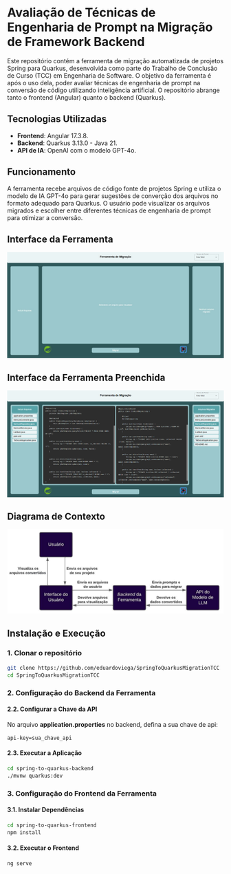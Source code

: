 # Avaliação de Técnicas de Engenharia de Prompt na Migração de Framework Backend
Este repositório contém a ferramenta de migração automatizada de projetos Spring para Quarkus, desenvolvida como parte do Trabalho de Conclusão de Curso (TCC) em Engenharia de Software. O objetivo da ferramenta é após o uso dela, poder avaliar técnicas de engenharia de prompt na conversão de código utilizando inteligência artificial. O repositório abrange tanto o frontend (Angular) quanto o backend (Quarkus).

## Tecnologias Utilizadas
- **Frontend**: Angular 17.3.8.
- **Backend**: Quarkus 3.13.0 - Java 21.
- **API de IA**: OpenAI com o modelo GPT-4o.

## Funcionamento
A ferramenta recebe arquivos de código fonte de projetos Spring e utiliza o modelo de IA GPT-4o para gerar sugestões de converção dos arquivos no formato adequado para Quarkus. O usuário pode visualizar os arquivos migrados e escolher entre diferentes técnicas de engenharia de prompt para otimizar a conversão. 

## Interface da Ferramenta
![Interface da Ferramenta](./Interface%20Ferramenta.png)


## Interface da Ferramenta Preenchida
![Interface da Ferramenta Preenchida](./Interface%20Ferramenta%20Preenchida.png)

## Diagrama de Contexto
![Diagrama de Contexto](./Diagrama%20de%20Contexto.jpeg)

## Instalação e Execução

### 1. Clonar o repositório
```sh
git clone https://github.com/eduardoviega/SpringToQuarkusMigrationTCC  
cd SpringToQuarkusMigrationTCC
```

### 2. Configuração do Backend da Ferramenta

#### 2.2. Configurar a Chave da API
No arquivo **application.properties** no backend, defina a sua chave de api:

```application.properties
api-key=sua_chave_api  
```

#### 2.3. Executar a Aplicação
```sh
cd spring-to-quarkus-backend
./mvnw quarkus:dev
```

### 3. Configuração do Frontend da Ferramenta

#### 3.1. Instalar Dependências
```sh
cd spring-to-quarkus-frontend
npm install
```

#### 3.2. Executar o Frontend
```sh
ng serve
```

